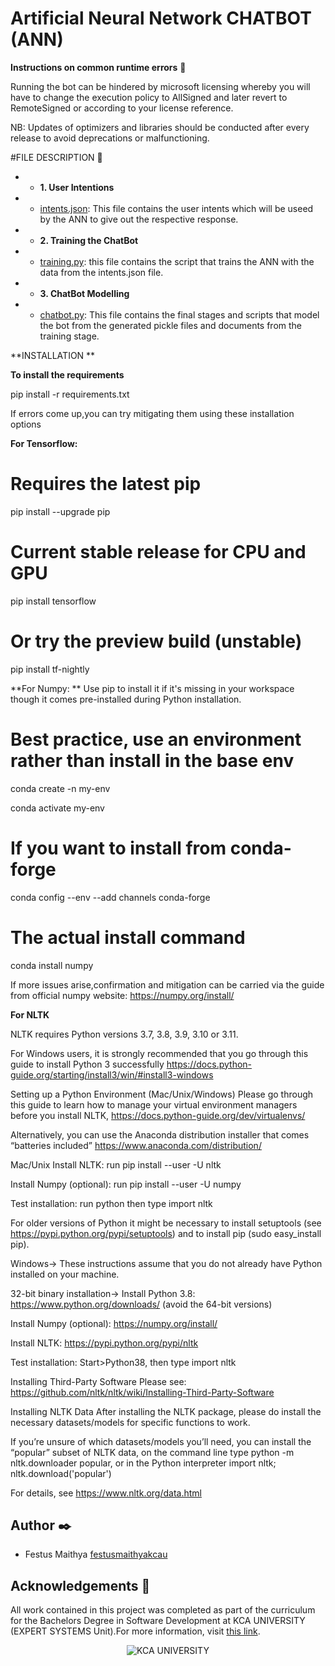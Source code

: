# Artificial Neural Network CHATBOT (ANN)

**Instructions on common runtime errors** :page_with_curl:

Running the bot can be hindered by microsoft licensing whereby you will have to change the execution policy to AllSigned and later revert to RemoteSigned or according to your license reference.

NB: Updates of optimizers and libraries should be conducted after every release to avoid deprecations or malfunctioning.


#FILE DESCRIPTION 📁


* * **1. User Intentions**
* * [intents.json](./intents.json): This file contains the user intents which will be useed by the ANN to give out the respective response.

* * **2. Training the ChatBot**
* * [training.py](./training.py): this file contains the script that trains the ANN with the data from the intents.json file.

* * **3. ChatBot Modelling**
* * [chatbot.py](./chatbot.py): This file contains the final stages and scripts that model the bot from the generated pickle files and documents from the training stage.


**INSTALLATION **

**To install the requirements**

pip install -r requirements.txt

If errors come up,you can try mitigating them using these installation options

**For Tensorflow:**

# Requires the latest pip

pip install --upgrade pip

# Current stable release for CPU and GPU

pip install tensorflow

# Or try the preview build (unstable)

pip install tf-nightly

**For Numpy: **
Use pip to install it if it's missing in your workspace though it comes pre-installed during Python installation.

# Best practice, use an environment rather than install in the base env

conda create -n my-env

conda activate my-env

# If you want to install from conda-forge

conda config --env --add channels conda-forge

# The actual install command

conda install numpy

If more issues arise,confirmation and mitigation can be carried via the guide from official numpy website: https://numpy.org/install/

**For NLTK**

NLTK requires Python versions 3.7, 3.8, 3.9, 3.10 or 3.11.

For Windows users, it is strongly recommended that you go through this guide to install Python 3 successfully https://docs.python-guide.org/starting/install3/win/#install3-windows

Setting up a Python Environment (Mac/Unix/Windows)
Please go through this guide to learn how to manage your virtual environment managers before you install NLTK, https://docs.python-guide.org/dev/virtualenvs/

Alternatively, you can use the Anaconda distribution installer that comes “batteries included” https://www.anaconda.com/distribution/

Mac/Unix
Install NLTK: run pip install --user -U nltk

Install Numpy (optional): run pip install --user -U numpy

Test installation: run python then type import nltk

For older versions of Python it might be necessary to install setuptools (see https://pypi.python.org/pypi/setuptools) and to install pip (sudo easy_install pip).

Windows->
These instructions assume that you do not already have Python installed on your machine.

32-bit binary installation->
Install Python 3.8: https://www.python.org/downloads/ (avoid the 64-bit versions)

Install Numpy (optional): https://numpy.org/install/

Install NLTK: https://pypi.python.org/pypi/nltk

Test installation: Start>Python38, then type import nltk

Installing Third-Party Software
Please see: https://github.com/nltk/nltk/wiki/Installing-Third-Party-Software

Installing NLTK Data
After installing the NLTK package, please do install the necessary datasets/models for specific functions to work.

If you’re unsure of which datasets/models you’ll need, you can install the “popular” subset of NLTK data, on the command line type python -m nltk.downloader popular, or in the Python interpreter import nltk; nltk.download('popular')

For details, see https://www.nltk.org/data.html


## Author :black_nib:

* Festus Maithya [festusmaithyakcau](https://github.com/festusmaithyakcau)

## Acknowledgements :pray:

All work contained in this project was completed as part of the curriculum for the Bachelors Degree in Software Development at KCA UNIVERSITY (EXPERT SYSTEMS Unit).For more information, visit
[this link](https://www.kcau.ac.ke/).

<p align="center">
  <img src="https://imgs.search.brave.com/MTbtOFwZkcm_5kD492on7rnZtOFLek3Z3kLxhZT_UDw/rs:fit:860:0:0/g:ce/aHR0cHM6Ly93d3cu/ZWR1b3BpbmlvbnMu/Y29tL3dwLWNvbnRl/bnQvdXBsb2Fkcy8y/MDIyLzA0L0tDQS11/bml2ZXJzaXR5LWxv/Z28ucG5n" alt="KCA UNIVERSITY">
</p>
